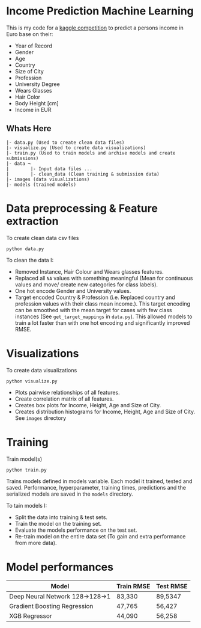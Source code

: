 # Income Prediction Machine Learning
This is my code for a [kaggle competition](https://www.kaggle.com/c/tcdml1920-income-ind/) to predict a persons income in Euro base on their:
* Year of Record
* Gender
* Age
* Country
* Size of City
* Profession 
* University Degree
* Wears Glasses
* Hair Color
* Body Height [cm]
* Income in EUR

## Whats Here
    |- data.py (Used to create clean data files)
    |- visualize.py (Used to create data visualizations)
    |- train.py (Used to train models and archive models and create submissions)
    |- data ¬
    |        |- Input data files ...
    |        |- clean_data (Clean training & submission data)
    |- images (data visualizations)
    |- models (trained models)

# Data preprocessing & Feature extraction
To create clean data csv files
```
python data.py
```
To clean the data I:
* Removed Instance, Hair Colour and Wears glasses features.
* Replaced all `NA` values with something meaningful (Mean for continuous values and move/ create new categories for class labels).
* One hot encode Gender and University values.
* Target encoded Country & Profession (i.e. Replaced country and profession values with their class mean income.). This target encoding can be smoothed with the mean target for cases with few class instances (See `get_target_mappings` in `data.py`). This allowed models to train a lot faster than with one hot encoding and significantly improved RMSE.

# Visualizations
To create data visualizations
```
python visualize.py
```
* Plots pairwise relationships of all features.
* Create correlation matrix of all features.
* Creates box plots for Income, Height, Age and Size of City.
* Creates distribution histograms for Income, Height, Age and Size of City.
See `images` directory

# Training
Train model(s)
```
python train.py
```
Trains models defined in models variable. Each model it trained, tested and saved. Performance, hyperparameter, training times, predictions and the serialized models are saved in the `models` directory.

To tain models I:
* Split the data into training & test sets.
* Train the model on the training set.
* Evaluate the models performance on the test set.
* Re-train model on the entire data set (To gain and extra performance from more data).

# Model performances
| Model                           | Train RMSE | Test RMSE  |
| ------------------------------- | -----------| ---------- |
| Deep Neural Network 128->128->1 | 83,330     | 89,5347    |
| Gradient Boosting Regression    | 47,765     | 56,427  	|
| XGB Regressor                   | 44,090     | 56,258     |
